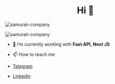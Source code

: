 <h1 align="center">Hi 👋</h1>


<div>
  <p align="left"> <img src="https://komarev.com/ghpvc/?username=samuraii-company&label=Profile%20views&color=0e75b6&style=flat" alt="samuraii-company" /> </p>
  <p align="left"> <img src="https://www.codewars.com/users/samuraii-company/badges/micro" alt="samuraii-company" /> </p>
</div>


- 🔭 I’m currently working with **Fast API, Next JS**

- 📫 How to reach me 
- [Telegram](https://t.me/samuraii143)
- [Linkedin](https://www.linkedin.com/m/in/just-alone)

